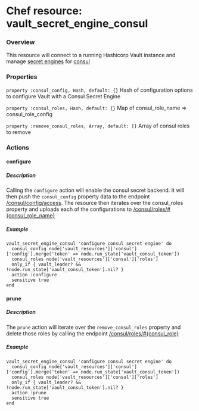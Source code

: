 # Chef resource: vault_secret_engine_consul
### Overview
This resource will connect to a running Hashicorp Vault instance and manage [secret engines](https://www.vaultproject.io/docs/secrets/index.html) for [consul](https://www.vaultproject.io/docs/secrets/consul/index.html)

### Properties
`property :consul_config, Hash, default: {}`
Hash of configuration options to configure Vault with a Consul Secret Engine

`property :consul_roles, Hash, default: {}`
Map of consul_role_name => consul_role_config

`property :remove_consul_roles, Array, default: []`
Array of consul roles to remove

### Actions

#### configure
##### Description
Calling the `configure` action will enable the consul secret backend.  It will then push the `consul_config` property data to the endpoint [/consul/config/access](https://www.vaultproject.io/api/secret/consul/index.html#consul-secrets-engine-api-).  The resource then iterates over the consul_roles property and uploads each of the configurations to [/consul/roles/#{consul_role_name}](https://www.vaultproject.io/api/secret/consul/index.html#create-update-role)

##### Example
```
vault_secret_engine_consul 'configure consul secret engine' do
  consul_config node['vault_resources']['consul']['config'].merge('token' => node.run_state['vault_consul_token'])
  consul_roles node['vault_resources']['consul']['roles']
  only_if { vault_leader? && !node.run_state['vault_consul_token'].nil? }
  action :configure
  sensitive true
end
```

#### prune
##### Description
The `prune` action will iterate over the `remove_consul_roles` property and delete those roles by calling the endpoint [/consul/roles/#{consul_role}](https://www.vaultproject.io/api/secret/consul/index.html#delete-role)
##### Example
```
vault_secret_engine_consul 'configure consul secret engine' do
  consul_config node['vault_resources']['consul']['config'].merge('token' => node.run_state['vault_consul_token'])
  consul_roles node['vault_resources']['consul']['roles']
  only_if { vault_leader? && !node.run_state['vault_consul_token'].nil? }
  action :prune
  sensitive true
end
```
